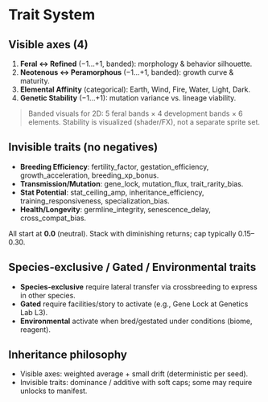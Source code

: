 # Trait System

## Visible axes (4)
1) **Feral ↔ Refined** (−1…+1, banded): morphology & behavior silhouette.
2) **Neotenous ↔ Peramorphous** (−1…+1, banded): growth curve & maturity.
3) **Elemental Affinity** (categorical): Earth, Wind, Fire, Water, Light, Dark.
4) **Genetic Stability** (−1…+1): mutation variance vs. lineage viability.

> Banded visuals for 2D: 5 feral bands × 4 development bands × 6 elements. Stability is visualized (shader/FX), not a separate sprite set.

## Invisible traits (no negatives)
- **Breeding Efficiency**: fertility_factor, gestation_efficiency, growth_acceleration, breeding_xp_bonus.
- **Transmission/Mutation**: gene_lock, mutation_flux, trait_rarity_bias.
- **Stat Potential**: stat_ceiling_amp, inheritance_efficiency, training_responsiveness, specialization_bias.
- **Health/Longevity**: germline_integrity, senescence_delay, cross_compat_bias.

All start at **0.0** (neutral). Stack with diminishing returns; cap typically 0.15–0.30.

## Species‑exclusive / Gated / Environmental traits
- **Species‑exclusive** require lateral transfer via crossbreeding to express in other species.
- **Gated** require facilities/story to activate (e.g., Gene Lock at Genetics Lab L3).
- **Environmental** activate when bred/gestated under conditions (biome, reagent).

## Inheritance philosophy
- Visible axes: weighted average + small drift (deterministic per seed).
- Invisible traits: dominance / additive with soft caps; some may require unlocks to manifest.
